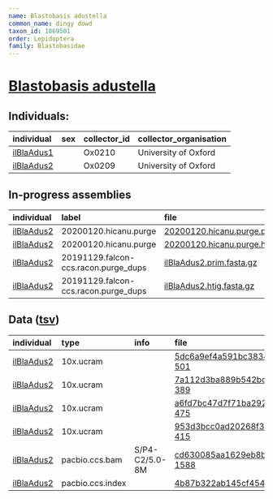 ```yaml
---
name: Blastobasis adustella
common_name: dingy dowd
taxon_id: 1869501
order: Lepidoptera
family: Blastobasidae
---
```


# [Blastobasis adustella](https://www.ebi.ac.uk/ena/data/taxonomy/v1/taxon/tax-id/1869501)

## Individuals:

| individual | sex | collector_id | collector_organisation |
| :--------- | :-: | :----------- | :--------------------- |
| [ilBlaAdus1](ilBlaAdus1.md) |  | Ox0210 | University of Oxford |
| [ilBlaAdus2](ilBlaAdus2.md) |  | Ox0209 | University of Oxford |

## In-progress assemblies

| individual | label | file |
| :--------- | :---- | :--- |
| [ilBlaAdus2](ilBlaAdus2.md) | 20200120.hicanu.purge | [20200120.hicanu.purge.prim.fasta.gz](https://darwin.cog.sanger.ac.uk/insects/Blastobasis_adustella/ilBlaAdus2/assemblies/working/20200120.hicanu.purge/20200120.hicanu.purge.prim.fasta.gz) |
| [ilBlaAdus2](ilBlaAdus2.md) | 20200120.hicanu.purge | [20200120.hicanu.purge.htig.fasta.gz](https://darwin.cog.sanger.ac.uk/insects/Blastobasis_adustella/ilBlaAdus2/assemblies/working/20200120.hicanu.purge/20200120.hicanu.purge.htig.fasta.gz) |
| [ilBlaAdus2](ilBlaAdus2.md) | 20191129.falcon-ccs.racon.purge_dups | [ilBlaAdus2.prim.fasta.gz](https://darwin.cog.sanger.ac.uk/insects/Blastobasis_adustella/ilBlaAdus2/assemblies/working/20191129.falcon-ccs.racon.purge_dups/ilBlaAdus2.prim.fasta.gz) |
| [ilBlaAdus2](ilBlaAdus2.md) | 20191129.falcon-ccs.racon.purge_dups | [ilBlaAdus2.htig.fasta.gz](https://darwin.cog.sanger.ac.uk/insects/Blastobasis_adustella/ilBlaAdus2/assemblies/working/20191129.falcon-ccs.racon.purge_dups/ilBlaAdus2.htig.fasta.gz) |

## Data ([tsv](Blastobasis_adustella_data.tsv))

| individual | type | info | file |
| :--------- | :--- | :--- | :--- |
| [ilBlaAdus2](ilBlaAdus2.md) | 10x.ucram |  | [5dc6a9ef4a591bc38340b8ad62337cfe-501](https://darwin.cog.sanger.ac.uk/insects/Blastobasis_adustella/ilBlaAdus2/genomic_data/10x/32442_8%235.cram) |
| [ilBlaAdus2](ilBlaAdus2.md) | 10x.ucram |  | [7a112d3ba889b542bd434c19b7653c21-389](https://darwin.cog.sanger.ac.uk/insects/Blastobasis_adustella/ilBlaAdus2/genomic_data/10x/32442_8%236.cram) |
| [ilBlaAdus2](ilBlaAdus2.md) | 10x.ucram |  | [a6fd7bc47d7f71ba292ab7c3ec591048-475](https://darwin.cog.sanger.ac.uk/insects/Blastobasis_adustella/ilBlaAdus2/genomic_data/10x/32442_8%237.cram) |
| [ilBlaAdus2](ilBlaAdus2.md) | 10x.ucram |  | [953d3bcc0ad20268f34cd2fb033de998-415](https://darwin.cog.sanger.ac.uk/insects/Blastobasis_adustella/ilBlaAdus2/genomic_data/10x/32442_8%238.cram) |
| [ilBlaAdus2](ilBlaAdus2.md) | pacbio.ccs.bam | S/P4-C2/5.0-8M | [cd630085aa1629eb8bdc8c0af81e1fc2-1588](https://darwin.cog.sanger.ac.uk/insects/Blastobasis_adustella/ilBlaAdus2/genomic_data/pacbio/m64089_191122_131021.bc1016_BAK8B_OA--bc1016_BAK8B_OA.ccs.bam) |
| [ilBlaAdus2](ilBlaAdus2.md) | pacbio.ccs.index |  | [4b87b322ab145cf4544ce05f8b49b85f-2](https://darwin.cog.sanger.ac.uk/insects/Blastobasis_adustella/ilBlaAdus2/genomic_data/pacbio/m64089_191122_131021.bc1016_BAK8B_OA--bc1016_BAK8B_OA.ccs.bam.pbi) |
